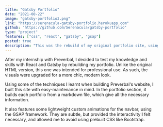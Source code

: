 ```yaml
---
title: "Gatsby Portfolio"
date: "2021-08-22"
image: "gatsby-portfolio3.png"
link: "https://serenacula-gatsby-portfolio.herokuapp.com"
github: "https://github.com/Serenacula/gatsby-portfolio"
type: "project"
features: ["css", "react", "gatsby", "gsap"]
posted: true
description: "This was the rebuild of my original portfolio site, using Gatsby. While featuring a similar appearance to my first portfolio, it had revamped visuals for a more professional style. It has a responsive design and some simple animations made with the GSAP framework. The portfolio section is dynamically built from markdown files, allowing for easy maintenance."
---
```


After my internship with Preverbal, I decided to test my knowledge and skills with React and Gatsby by rebuilding my portfolio. Unlike the original HTML version, this one was intended for professional use. As such, the visuals were upgraded for a more chic, modern look.

Using some of the techniques I learnt when building Preverbal's website, I built this site with easy-maintenance in mind. In the portfolio section, it builds each portfolio from a markdown file, which give all the necessary information.

It also features some lightweight custom animations for the navbar, using the GSAP framework. They are subtle, but provided the interactivity I felt necessary, and allowed me to avoid using prebuilt CSS like Bootstrap.